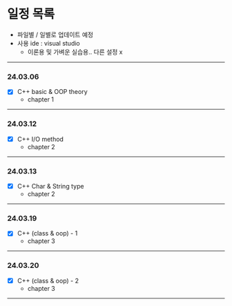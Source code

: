 # **일정 목록**

- 파일별 / 일별로 업데이트 예정
- 사용 ide : visual studio
    - 이론용 및 가벼운 실습용.. 다른 설정 x

___

### 24.03.06

- [x] C++ basic & OOP theory
    - chapter 1

___

### 24.03.12

- [x] C++ I/O method
    - chapter 2

___

### 24.03.13

- [x] C++ Char & String type
    - chapter 2

___

### 24.03.19

- [x] C++ (class & oop) - 1
    - chapter 3

___

### 24.03.20

- [x] C++ (class & oop) - 2
    - chapter 3

___
